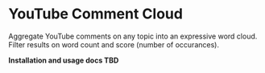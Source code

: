 # YouTube Comment Cloud
Aggregate YouTube comments on any topic into an expressive word cloud. Filter results on word count and score (number of occurances).

**Installation and usage docs TBD**
